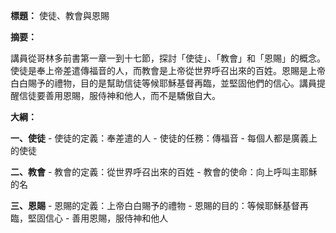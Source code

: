 **標題：** 使徒、教會與恩賜

**摘要：**

講員從哥林多前書第一章一到十七節，探討「使徒」、「教會」和「恩賜」的概念。使徒是奉上帝差遣傳福音的人，而教會是上帝從世界呼召出來的百姓。恩賜是上帝白白賜予的禮物，目的是幫助信徒等候耶穌基督再臨，並堅固他們的信心。講員提醒信徒要善用恩賜，服侍神和他人，而不是驕傲自大。

**大綱：**

**一、使徒**
    - 使徒的定義：奉差遣的人
    - 使徒的任務：傳福音
    - 每個人都是廣義上的使徒

**二、教會**
    - 教會的定義：從世界呼召出來的百姓
    - 教會的使命：向上呼叫主耶穌的名

**三、恩賜**
    - 恩賜的定義：上帝白白賜予的禮物
    - 恩賜的目的：等候耶穌基督再臨，堅固信心
    - 善用恩賜，服侍神和他人